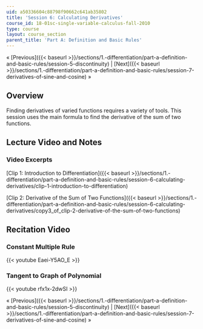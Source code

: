 ```yaml
---
uid: a50336604c88798f90662c641ab35802
title: 'Session 6: Calculating Derivatives'
course_id: 18-01sc-single-variable-calculus-fall-2010
type: course
layout: course_section
parent_title: 'Part A: Definition and Basic Rules'
---
```


« [Previous]({{< baseurl >}}/sections/1.-differentiation/part-a-definition-and-basic-rules/session-5-discontinuity) | [Next]({{< baseurl >}}/sections/1.-differentiation/part-a-definition-and-basic-rules/session-7-derivatives-of-sine-and-cosine) »

Overview
--------

Finding derivatives of varied functions requires a variety of tools. This session uses the main formula to find the derivative of the sum of two functions.

Lecture Video and Notes
-----------------------

### Video Excerpts

[Clip 1: Introduction to Differentiation]({{< baseurl >}}/sections/1.-differentiation/part-a-definition-and-basic-rules/session-6-calculating-derivatives/clip-1-introduction-to-differentiation)

[Clip 2: Derivative of the Sum of Two Functions]({{< baseurl >}}/sections/1.-differentiation/part-a-definition-and-basic-rules/session-6-calculating-derivatives/copy3_of_clip-2-derivative-of-the-sum-of-two-functions)

Recitation Video
----------------

### Constant Multiple Rule

{{< youtube Eaei-Y5AO_E >}}

### Tangent to Graph of Polynomial

{{< youtube rfx1x-2dwSI >}}

« [Previous]({{< baseurl >}}/sections/1.-differentiation/part-a-definition-and-basic-rules/session-5-discontinuity) | [Next]({{< baseurl >}}/sections/1.-differentiation/part-a-definition-and-basic-rules/session-7-derivatives-of-sine-and-cosine) »